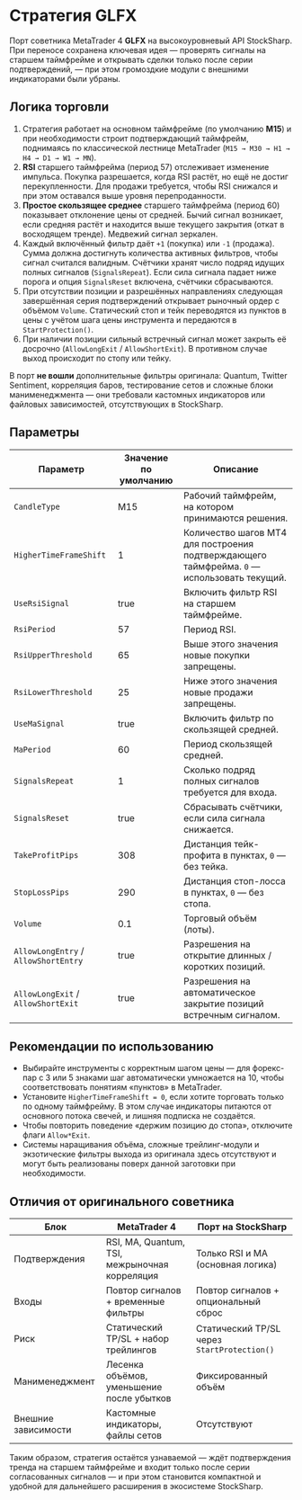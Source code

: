 # Стратегия GLFX

Порт советника MetaTrader 4 **GLFX** на высокоуровневый API StockSharp. При переносе сохранена ключевая идея — проверять сигналы на старшем таймфрейме и открывать сделки только после серии подтверждений, — при этом громоздкие модули с внешними индикаторами были убраны.

## Логика торговли

1. Стратегия работает на основном таймфрейме (по умолчанию **M15**) и при необходимости строит подтверждающий таймфрейм, поднимаясь по классической лестнице MetaTrader (`M15 → M30 → H1 → H4 → D1 → W1 → MN`).
2. **RSI** старшего таймфрейма (период 57) отслеживает изменение импульса. Покупка разрешается, когда RSI растёт, но ещё не достиг перекупленности. Для продажи требуется, чтобы RSI снижался и при этом оставался выше уровня перепроданности.
3. **Простое скользящее среднее** старшего таймфрейма (период 60) показывает отклонение цены от средней. Бычий сигнал возникает, если средняя растёт и находится выше текущего закрытия (откат в восходящем тренде). Медвежий сигнал зеркален.
4. Каждый включённый фильтр даёт `+1` (покупка) или `-1` (продажа). Сумма должна достигнуть количества активных фильтров, чтобы сигнал считался валидным. Счётчики хранят число подряд идущих полных сигналов (`SignalsRepeat`). Если сила сигнала падает ниже порога и опция `SignalsReset` включена, счётчики сбрасываются.
5. При отсутствии позиции и разрешённых направлениях следующая завершённая серия подтверждений открывает рыночный ордер с объёмом `Volume`. Статический стоп и тейк переводятся из пунктов в цены с учётом шага цены инструмента и передаются в `StartProtection()`.
6. При наличии позиции сильный встречный сигнал может закрыть её досрочно (`AllowLongExit` / `AllowShortExit`). В противном случае выход происходит по стопу или тейку.

В порт **не вошли** дополнительные фильтры оригинала: Quantum, Twitter Sentiment, корреляция баров, тестирование сетов и сложные блоки манименеджмента — они требовали кастомных индикаторов или файловых зависимостей, отсутствующих в StockSharp.

## Параметры

| Параметр | Значение по умолчанию | Описание |
|----------|-----------------------|----------|
| `CandleType` | M15 | Рабочий таймфрейм, на котором принимаются решения. |
| `HigherTimeFrameShift` | 1 | Количество шагов MT4 для построения подтверждающего таймфрейма. `0` — использовать текущий. |
| `UseRsiSignal` | true | Включить фильтр RSI на старшем таймфрейме. |
| `RsiPeriod` | 57 | Период RSI. |
| `RsiUpperThreshold` | 65 | Выше этого значения новые покупки запрещены. |
| `RsiLowerThreshold` | 25 | Ниже этого значения новые продажи запрещены. |
| `UseMaSignal` | true | Включить фильтр по скользящей средней. |
| `MaPeriod` | 60 | Период скользящей средней. |
| `SignalsRepeat` | 1 | Сколько подряд полных сигналов требуется для входа. |
| `SignalsReset` | true | Сбрасывать счётчики, если сила сигнала снижается. |
| `TakeProfitPips` | 308 | Дистанция тейк-профита в пунктах, `0` — без тейка. |
| `StopLossPips` | 290 | Дистанция стоп-лосса в пунктах, `0` — без стопа. |
| `Volume` | 0.1 | Торговый объём (лоты). |
| `AllowLongEntry` / `AllowShortEntry` | true | Разрешения на открытие длинных / коротких позиций. |
| `AllowLongExit` / `AllowShortExit` | true | Разрешения на автоматическое закрытие позиций встречным сигналом. |

## Рекомендации по использованию

- Выбирайте инструменты с корректным шагом цены — для форекс-пар с 3 или 5 знаками шаг автоматически умножается на 10, чтобы соответствовать понятиям «пунктов» в MetaTrader.
- Установите `HigherTimeFrameShift = 0`, если хотите торговать только по одному таймфрейму. В этом случае индикаторы питаются от основного потока свечей, и лишняя подписка не создаётся.
- Чтобы повторить поведение «держим позицию до стопа», отключите флаги `Allow*Exit`.
- Системы наращивания объёма, сложные трейлинг-модули и экзотические фильтры выхода из оригинала здесь отсутствуют и могут быть реализованы поверх данной заготовки при необходимости.

## Отличия от оригинального советника

| Блок | MetaTrader 4 | Порт на StockSharp |
|------|--------------|--------------------|
| Подтверждения | RSI, MA, Quantum, TSI, межрыночная корреляция | Только RSI и MA (основная логика) |
| Входы | Повтор сигналов + временные фильтры | Повтор сигналов + опциональный сброс |
| Риск | Статический TP/SL + набор трейлингов | Статический TP/SL через `StartProtection()` |
| Манименеджмент | Лесенка объёмов, уменьшение после убытков | Фиксированный объём |
| Внешние зависимости | Кастомные индикаторы, файлы сетов | Отсутствуют |

Таким образом, стратегия остаётся узнаваемой — ждёт подтверждения тренда на старшем таймфрейме и входит только после серии согласованных сигналов — и при этом становится компактной и удобной для дальнейшего расширения в экосистеме StockSharp.
